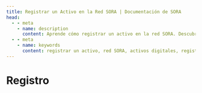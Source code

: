 ```yaml
---
title: Registrar un Activo en la Red SORA | Documentación de SORA
head:
  - - meta
    - name: description
      content: Aprende cómo registrar un activo en la red SORA. Descubre el proceso de listado y registro de nuevos activos digitales dentro del ecosistema SORA. Explora los requisitos, procedimientos y consideraciones para el registro de activos, y comprende los beneficios de tener tu activo registrado en la red SORA.
  - - meta
    - name: keywords
      content: registrar un activo, red SORA, activos digitales, registro de activos, listado de activos, requisitos, procedimientos
---
```


# Registro

<!-- @include: snippet-register-an-asset-polkaswap.md -->

